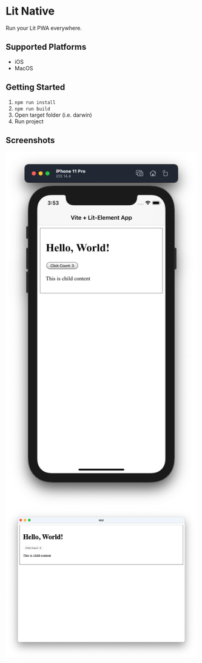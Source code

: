 # Lit Native

Run your Lit PWA everywhere.

## Supported Platforms

- iOS
- MacOS

## Getting Started

1. `npm run install`
2. `npm run build`
3. Open target folder (i.e. darwin)
4. Run project

## Screenshots

![](/screenshots/ios.png)
![](/screenshots/macos.png)
